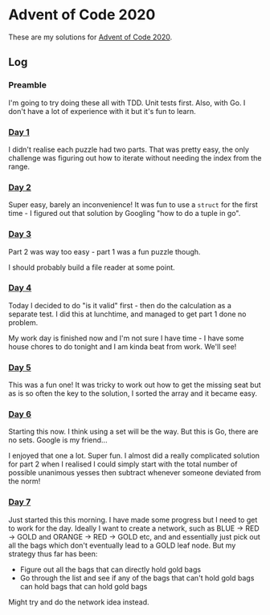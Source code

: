 # Advent of Code 2020

These are my solutions for [Advent of Code 2020](https://adventofcode.com/2020).

## Log

### Preamble

I'm going to try doing these all with TDD. Unit tests first. Also, with Go. I don't have a lot of experience with it but it's fun to learn.

### [Day 1](https://adventofcode.com/2020/day/1)

I didn't realise each puzzle had two parts. That was pretty easy, the only challenge was figuring out how to iterate without needing the index from the range.

### [Day 2](https://adventofcode.com/2020/day/2)

Super easy, barely an inconvenience! It was fun to use a `struct` for the first time - I figured out that solution by Googling "how to do a tuple in go".

### [Day 3](https://adventofcode.com/2020/day/3)

Part 2 was way too easy - part 1 was a fun puzzle though.

I should probably build a file reader at some point.

### [Day 4](https://adventofcode.com/2020/day/4)

Today I decided to do "is it valid" first - then do the calculation as a separate test. I did this at lunchtime, and managed to get part 1 done no problem.

My work day is finished now and I'm not sure I have time - I have some house chores to do tonight and I am kinda beat from work. We'll see!

### [Day 5](https://adventofcode.com/2020/day/5)

This was a fun one! It was tricky to work out how to get the missing seat but as is so often the key to the solution, I sorted the array and it became easy.

### [Day 6](https://adventofcode.com/2020/day/6)

Starting this now. I think using a set will be the way. But this is Go, there are no sets. Google is my friend...

I enjoyed that one a lot. Super fun. I almost did a really complicated solution for part 2 when I realised I could simply start with the total number of possible unanimous yesses then subtract whenever someone deviated from the norm!

### [Day 7](https://adventofcode.com/2020/day/7)

Just started this this morning. I have made some progress but I need to get to work for the day. Ideally I want to create a network, such as BLUE -> RED -> GOLD and ORANGE -> RED -> GOLD etc, and and essentially just pick out all the bags which don't eventually lead to a GOLD leaf node. But my strategy thus far has been:

* Figure out all the bags that can directly hold gold bags
* Go through the list and see if any of the bags that can't hold gold bags can hold bags that can hold gold bags

Might try and do the network idea instead.